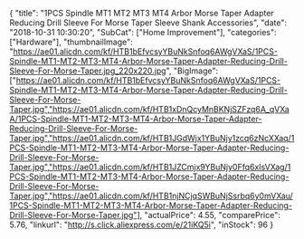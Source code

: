 {
	"title": "1PCS Spindle MT1 MT2 MT3 MT4 Arbor Morse Taper Adapter Reducing Drill Sleeve For Morse Taper Sleeve Shank Accessories",
	"date": "2018-10-31 10:30:20",
	"SubCat": ["Home Improvement"],
	"categories": ["Hardware"],
	"thumbnailImage": "https://ae01.alicdn.com/kf/HTB1bEfvcsyYBuNkSnfoq6AWgVXaS/1PCS-Spindle-MT1-MT2-MT3-MT4-Arbor-Morse-Taper-Adapter-Reducing-Drill-Sleeve-For-Morse-Taper.jpg_220x220.jpg",
	"BigImage": ["https://ae01.alicdn.com/kf/HTB1bEfvcsyYBuNkSnfoq6AWgVXaS/1PCS-Spindle-MT1-MT2-MT3-MT4-Arbor-Morse-Taper-Adapter-Reducing-Drill-Sleeve-For-Morse-Taper.jpg","https://ae01.alicdn.com/kf/HTB1xDnQcyMnBKNjSZFzq6A_qVXaA/1PCS-Spindle-MT1-MT2-MT3-MT4-Arbor-Morse-Taper-Adapter-Reducing-Drill-Sleeve-For-Morse-Taper.jpg","https://ae01.alicdn.com/kf/HTB1JGdWjx1YBuNjy1zcq6zNcXXaq/1PCS-Spindle-MT1-MT2-MT3-MT4-Arbor-Morse-Taper-Adapter-Reducing-Drill-Sleeve-For-Morse-Taper.jpg","https://ae01.alicdn.com/kf/HTB1JZCmjx9YBuNjy0Ffq6xIsVXag/1PCS-Spindle-MT1-MT2-MT3-MT4-Arbor-Morse-Taper-Adapter-Reducing-Drill-Sleeve-For-Morse-Taper.jpg","https://ae01.alicdn.com/kf/HTB1njNCjqSWBuNjSsrbq6y0mVXau/1PCS-Spindle-MT1-MT2-MT3-MT4-Arbor-Morse-Taper-Adapter-Reducing-Drill-Sleeve-For-Morse-Taper.jpg"],
	"actualPrice": 4.55,
	"comparePrice": 5.76,
	"linkurl": "http://s.click.aliexpress.com/e/21iKQ5i",
	"inStock": 96
}

